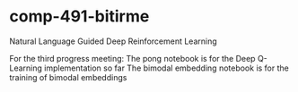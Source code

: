 # comp-491-bitirme
Natural Language Guided Deep Reinforcement Learning


For the third progress meeting:
  The pong notebook is for the Deep Q-Learning implementation so far
  The bimodal embedding notebook is for the training of bimodal embeddings
